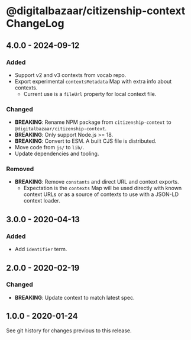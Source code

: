 # @digitalbazaar/citizenship-context ChangeLog

## 4.0.0 - 2024-09-12

### Added
- Support v2 and v3 contexts from vocab repo.
- Export experimental `contextsMetadata` Map with extra info about contexts.
  - Current use is a `fileUrl` property for local context file.

### Changed
- **BREAKING**: Rename NPM package from `citizenship-context` to
  `@digitalbazaar/citizenship-context`.
- **BREAKING**: Only support Node.js >= 18.
- **BREAKING**: Convert to ESM. A built CJS file is distributed.
- Move code from `js/` to `lib/`.
- Update dependencies and tooling.

### Removed
- **BREAKING**: Remove `constants` and direct URL and context exports.
  - Expectation is the `contexts` Map will be used directly with known context
    URLs or as a source of contexts to use with a JSON-LD context loader.

## 3.0.0 - 2020-04-13

### Added
- Add `identifier` term.

## 2.0.0 - 2020-02-19

### Changed
- **BREAKING**: Update context to match latest spec.

## 1.0.0 - 2020-01-24

See git history for changes previous to this release.
